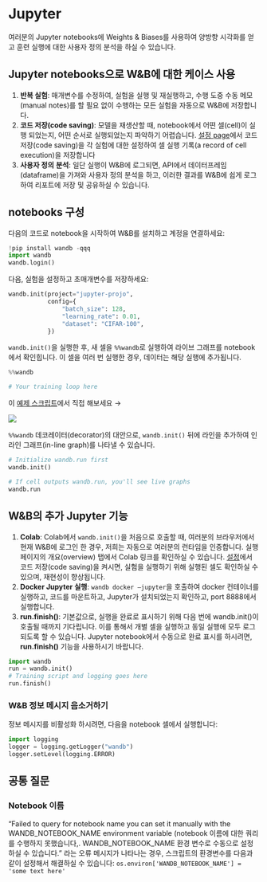 # Jupyter

 여러분의 Jupyter notebooks에 Weights & Biases를 사용하여 양방향 시각화를 얻고 훈련 실행에 대한 사용자 정의 분석을 하실 수 있습니다.

##  **Jupyter notebooks으로 W&B에 대한 케이스 사용**

1. **반복 실험**: 매개변수를 수정하여, 실험을 실행 및 재실행하고, 수행 도중 수동 메모\(manual notes\)를 할 필요 없이 수행하는 모든 실험을 자동으로 W&B에 저장합니다.
2. **코드 저장\(code saving\)**: 모델을 재생산할 때, notebook에서 어떤 셀\(cell\)이 실행 되었는지, 어떤 순서로 실행되었는지 파악하기 어렵습니다. [설정 page](https://app.wandb.ai/settings)에서 코드 저장\(code saving\)을 각 실험에 대한 설정하여 셀 실행 기록\(a record of cell execution\)을 저장합니다
3. **사용자 정의** **분석**: 일단 실행이 W&B에 로그되면, API에서 데이터프레임\(dataframe\)을 가져와 사용자 정의 분석을 하고, 이러한 결과를 W&B에 쉽게 로그 하여 리포트에 저장 및 공유하실 수 있습니다.

## **notebooks 구성**

다음의 코드로 notebook을 시작하여 W&B를 설치하고 계정을 연결하세요:

```python
!pip install wandb -qqq
import wandb
wandb.login()
```

다음, 실험을 설정하고 초매개변수를 저장하세요:

```python
wandb.init(project="jupyter-projo",
           config={
               "batch_size": 128,
               "learning_rate": 0.01,
               "dataset": "CIFAR-100",
           })
```

`wandb.init()`을 실행한 후, 새 셀을 `%%wandb`로 실행하여 라이브 그래프를 notebook에서 확인힙니다. 이 셀을 여러 번 실행한 경우, 데이터는 해당 실행에 추가됩니다.

```python
%%wandb

# Your training loop here
```

이 [예제 스크립트](https://bit.ly/wandb-jupyter-widgets-colab)에서 직접 해보세요 →

![](../.gitbook/assets/jupyter-widget.png)

 `%%wandb` 데코레이터\(decorator\)의 대안으로, `wandb.init()` 뒤에 라인을 추가하여 인라인 그래프\(in-line graph\)를 나타낼 수 있습니다.

```python
# Initialize wandb.run first
wandb.init()

# If cell outputs wandb.run, you'll see live graphs
wandb.run
```

##  **W&B의 추가 Jupyter 기능**

1. **Colab**: Colab에서 `wandb.init()`을 처음으로 호출할 때, 여러분의 브라우저에서 현재 W&B에 로그인 한 경우, 저희는 자동으로 여러분의 런타임을 인증합니다. 실행 페이지의 개요\(overview\) 탭에서 Colab 링크를 확인하실 수 있습니다. [설정](https://app.wandb.ai/settings)에서 코드 저장\(code saving\)을 켜시면, 실험을 실행하기 위해 실행된 셀도 확인하실 수 있으며, 재현성이 향상됩니다.
2. **Docker Jupyter 실행**: `wandb docker –jupyter`을 호출하여 docker 컨테이너를 실행하고, 코드를 마운트하고, Jupyter가 설치되었는지 확인하고, port 8888에서 실행합니다.
3. **run.finish\(\)**: 기본값으로, 실행을 완료로 표시하기 위해 다음 번에 wandb.init\(\)이 호출될 때까지 기다립니다. 이를 통해서 개별 셀을 실행하고 동일 실행에 모두 로그 되도록 할 수 있습니다. Jupyter notebook에서 수동으로 완료 표시를 하시려면, **run.finish\(\)** 기능을 사용하시기 바랍니다.

```python
import wandb
run = wandb.init()
# Training script and logging goes here
run.finish()
```

### **W&B 정보 메시지 음소거하기**

 정보 메시지를 비활성화 하시려면, 다음을 notebook 셀에서 실행합니다:

```python
import logging
logger = logging.getLogger("wandb")
logger.setLevel(logging.ERROR)
```

##  **공통 질문**

###  **Notebook 이름**

“Failed to query for notebook name you can set it manually with the WANDB\_NOTEBOOK\_NAME environment variable \(notebook 이름에 대한 쿼리를 수행하지 못했습니다,. WANDB\_NOTEBOOK\_NAME 환경 변수로 수동으로 설정 하실 수 있습니다.” 라는 오류 메시지가 나타나는 경우, 스크립트의 환경변수를 다음과 같이 설정해서 해결하실 수 있습니다: `os.environ['WANDB_NOTEBOOK_NAME'] = 'some text here'`

